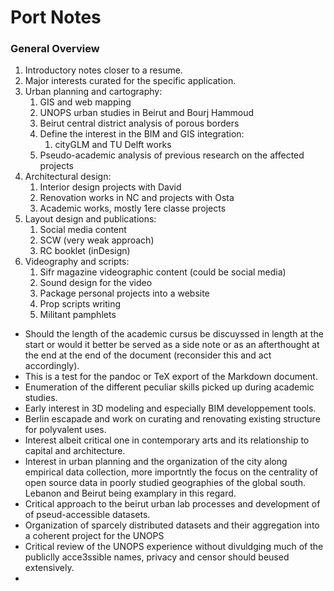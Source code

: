 # Port Notes

### General Overview

1. Introductory notes closer to a resume.
2. Major interests curated for the specific application.
3. Urban planning and cartography:
	1. GIS and web mapping
	2. UNOPS urban studies in Beirut and Bourj Hammoud
	3. Beirut central district analysis of porous borders
	4. Define the interest in the BIM and GIS integration:
		1. cityGLM and TU Delft works
	5. Pseudo-academic analysis of previous research on the affected projects
4. Architectural design:
	1. Interior design projects with David
	2. Renovation works in NC and projects with Osta
	3. Academic works, mostly 1ere classe projects
5. Layout design and publications:
	1. Social media content
	2. SCW (very weak approach)
	3. RC booklet (inDesign)
6. Videography and scripts:
	1. Sifr magazine videographic content (could be social media)
	2. Sound design for the video
	3. Package personal projects into a website
	4. Prop scripts writing
	5. Militant pamphlets


- Should the length of the academic cursus be discuyssed in length at the start 
  or would it better be served as a side note or as an afterthought at the end
  at the end of the document (reconsider this and act accordingly).
- This is a test for the pandoc or TeX export of the Markdown document. 
- Enumeration of the different peculiar skills picked up during academic studies.
- Early interest in 3D modeling and especially BIM developpement tools.
- Berlin escapade and work on curating and renovating existing structure for 
  polyvalent uses.
- Interest albeit critical one in contemporary arts and its relationship to 
  capital and architecture.
- Interest in urban planning and the organization of the city along empirical 
  data collection, more importntly the focus on the centrality of open source 
  data in poorly studied geographies of the global south. Lebanon and Beirut being
  examplary in this regard.
- Critical approach to the beirut urban lab processes and development of 
  of pseud-accessible datasets.
- Organization of sparcely distributed datasets and their aggregation into a 
  coherent project for the UNOPS
- Critical review of the UNOPS experience without divuldging much of the 
  publiclly acce3ssible names, privacy and censor should beused extensively.
- 
